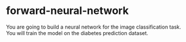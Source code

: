 # forward-neural-network
You are going to build a neural network for the image classification task. You will train the model on the diabetes prediction dataset.
